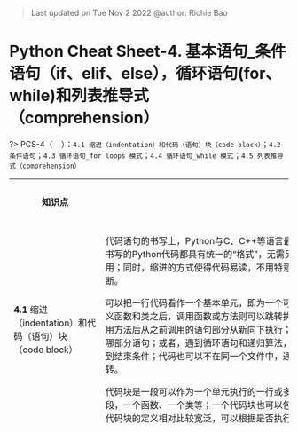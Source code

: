 > Last updated on Tue Nov 2 2022 @author: Richie Bao 

<style>
  code {
    white-space : pre-wrap !important;
    word-break: break-word;
  }
</style>

# Python Cheat Sheet-4. 基本语句_条件语句（if、elif、else），循环语句(for、 while)和列表推导式（comprehension）

<span style = "color:Teal;background-color:;font-size:20.0pt"></span>

?> PCS-4（&nbsp;&nbsp;&nbsp;&nbsp;）：`4.1 缩进（indentation）和代码（语句）块（code block）`；`4.2 条件语句`；`4.3 循环语句_for loops 模式`；`4.4 循环语句_while 模式`；`4.5 列表推导式（comprehension）`

<table style="width:100%">
<tr>
<th style="width:10%"> 知识点 </th>
<th style="width:30%"> 描述 </th>
<th style="width:30%"> 代码段 </th> 
<th style="width:20%"> 运算结果 </th>
<th style="width:10%"> 备注</th> 
</tr>

<tr>
<td> 

__4.1__ 缩进（indentation）和代码（语句）块（code block）

</td>
<td>

代码语句的书写上，Python与C、C++等语言最大的不同是Python强制缩进，这样的好处是任何人书写的Python代码都具有统一的“格式”，无需另行规定基本的代码书写规范，方便代码传播和复用；同时，缩进的方式使得代码易读，不用特意去寻找语句块结束的标志，通过段落就可以轻易判断。


可以把一行代码看作一个基本单元，即为一个可执行的语句。语句通常是从上至下逐行执行，当定义函数和类之后，调用函数或方法则可以跳转执行语句，但跳转后仍是从上至下执行语句，结束调用方法后从之前调用的语句部分从新向下执行；或者，遇到条件语句，需要根据条件判断将要执行哪部分语句；或者，遇到循环语句和递归算法，将从循环位置反复执行同一语句或语句块，直至遇到结束条件；代码也可以不在同一个文件中，通过调用其它文件中的代码，语句的执行顺序也会跳转。

代码块是一段可以作为一个单元执行的一行或多行语句（程序文本），例如一个条件或循环的代码段，一个函数、一个类等；一个代码块也可以包含其它代码块，或调用执行其它代码块，因此对于代码块的定义相对比较宽泛，可以根据是否执行了一个任务来确定，无关任务的大小。

</td>
<td>

</td>
<td>

</td>
<td>
</td>
</tr>

<tr>
<td> 

__4.2__ 条件语句

</td>
<td>

条件语句的基本语法如下：

```python
if test1:
    statement1
elif test2:
    statement2
elif test3:
    statement3
...
else:
    statements
```

同一条件代码块，`if`通常只用一次，`elif`可以执行0次或多次，`else`为不满足上述所有条件后，执行的语句，也可以不调用，但最好通过`else`表明其它情况如何处理。

下面应用了《漫画统计学》<sup>[1]</sup>“美味拉面畅销前50”上刊载的拉面馆的拉面价格数据，并将其存储在了`ranmen_price_lst`列表中。这里给了一个`input()`内置函数来在外部交互输入指令，这里的指令就是条件语句中的`test`部分，如果输入指令满足`if`或`elif`后的要求，则对应执行该语句缩进后的代码。如果都不满足则执行`else`后的语句，提示"Please enter the correct command:("。

> 数据分析时很少用到`input()`函数来外部输入参数值，而通常使用交互图表，一般选择，[tkinter](https://docs.python.org/3/library/tkinter.html) GUI（Graphical User Inteface）<sup>①</sup>工具包，[Plotly](https://plotly.com/python/#controls)<sup>②</sup>自定义控件，[Pygame](https://www.pygame.org/news)游戏编程模块<sup>③</sup>，[gradio](https://gradio.app/)<sup>④</sup>以Web界面演示机器学习模型等既有成熟完善的库来处理。

</td>
<td>

```python
import numpy as np
ranmen_price_lst=[700,850,600,650,980,750,500,890,880,700,890,720,680,650,790,670,680,900,880,720,850,700,780,850,750,
     80,590,650,580,750,800,550,750,700,600,800,800,880,790,790,780,600,690,680,650,890,930,650,777,700]

command=input("Enter your command('mean,std,max,min,median'):")

if command=='mean':
    print(np.mean(ranmen_price_lst))
elif command=='std':
    print(np.std(ranmen_price_lst))
elif command=='max':
    print(np.max(ranmen_price_lst))
elif command=='min':
    print(np.min(ranmen_price_lst))   
elif command=='median':
    print(np.median(ranmen_price_lst))
else:
    print("Please enter the correct command:(") 
```

</td>
<td>

Enter your command('mean,std,max,min,median'):

</td>
<td>
</td>
</tr>


<tr>
<td> 

</td>
<td>


* 嵌套条件语句（Nested if statements）

一个条件下可以再嵌套多个条件，例如下述代码外层条件语句是判断变量`price_x`值是否属于列表`ranmen_price_lst`，如果属于则打印该价格，并执行嵌套条件语句块，判断该值是否大于或者小于等于平均价格；回到外层条件，如果`price_x`值不属于列表`ranmen_price_lst`，则寻找最近值，这里使用了一个`lambda`匿名函数计算绝对值的功能，并将其作为`min(iterable, *[, default=obj, key=func])`函数的`key`参数值，即比较的是匿名函数所定义返回值（差值的绝对值）的最小值，并返回对应绝对值最小的价格列表中的值。打印该值，同时执行嵌套条件，与`if`下嵌套条件一样来判断大于或者小于等于价格均值。

</td>
<td>


```python
import numpy as np
ranmen_price_lst=[700,850,600,650,980,750,500,890,880,700,890,720,680,650,790,670,680,900,880,720,850,700,780,850,750,
     80,590,650,580,750,800,550,750,700,600,800,800,880,790,790,780,600,690,680,650,890,930,650,777,700]

price_x=200.68

abs_difference_func=lambda value:abs(value-price_x)
if price_x in ranmen_price_lst:
    print(price_x)
    if price_x>np.mean(ranmen_price_lst):
        print('The price is higher than the average price.')
    else:
        print('The price is lower than the average price.')    
else:
    print('%.3f is no in ranmen_price_lst.'%price_x)
    closest_value=min(ranmen_price_lst,key=abs_difference_func)
    print('the nearest value to %s is %s.'%(price_x,closest_value))
    # 定义了与if中同样的功能代码块，不过将price_X替换为closest_value
    price_mean=np.mean(ranmen_price_lst)
    if closest_value>price_mean:
        print('The price is higher than the average price.')
    else:
        print('The price is lower than the average price %s.'%price_mean)      
```

</td>
<td>

    200.680 is no in ranmen_price_lst.
    the nearest value to 200.68 is 80.
    The price is lower than the average price 729.34.

</td>
<td>
</td>
</tr>

<tr>
<td> 

</td>
<td>


\+ 尝试下定义函数的优势（下一PCS预热）

如果要重复比较不同值和不同列表值的关系，返回列表最近值，那么上述的代码使用起来不方便，还会很繁琐，也很难分享，不易被其它程序调用（代码复用），因此需要将这一功能代码块定义为函数形式。从下述转换为函数后的代码可以观察到几个需要注意的点：

1. 关于变量名和函数名的命名，可以发现下述的变量名并没有延续上一代码段定义的各类名称，这包括变量名、函数名，及参数名。因为该函数代码的主要功能是比较一个值和一个列表中的值的关系，给的数据不一定是拉面价格，因此函数中各个名称的定义应该尽量通用化，主要表述和反应定义函数所要解决的内容或问题；

2. 对于重复的代码段或变量，通常不会重复书写，例如上述代码中内层的两个判断与均值大小的条件语句块重复书写，因此将其定义为单独的匿名函数`comparisonOF2values`方便调用。也可以看到列表均值的计算`np.mean(ranmen_price_lst)`被书写了两次，可以将该计算语句放置于条件代码块之外赋值给单独变量名，之后只需要用该变量就可，避免重复较长语句的书写；

3. 函数内的打印语句文字，同变量名的定义一样应通用化。

</td>
<td>


```python
def value2values_comparison(x,lst):
    import numpy as np
    
    lst_mean=np.mean(lst)
    abs_difference_func=lambda value:abs(value-x)
    comparisonOF2values=lambda v1,v2:print('x is higher than the average %s of the list.'%lst_mean) if v1>v2 else print('x is lower than the average %s of the list.'%lst_mean)    
        
    if x in lst:
        print("%s in the given list."%x)
        comparisonOF2values(x,lst_mean)   
        return x
    else:
        print('%.3f is not in the list.'%x)
        closest_value=min(lst,key=abs_difference_func)
        print('the nearest value to %s is %s.'%(x,closest_value))
        print("_"*50)
        comparisonOF2values(closest_value,lst_mean)    
        return closest_value
    
ranmen_price_lst=[700,850,600,650,980,750,500,890,880,700,890,720,680,650,790,670,680,900,880,720,850,700,780,850,750,
     80,590,650,580,750,800,550,750,700,600,800,800,880,790,790,780,600,690,680,650,890,930,650,777,700]
price_x=200.68    
price_x_closestValue=value2values_comparison(price_x,ranmen_price_lst)    
print(price_x_closestValue)
```

</td>
<td>

    200.680 is not in the list.
    the nearest value to 200.68 is 80.
    __________________________________________________
    x is lower than the average 729.34 of the list.
    80

</td>
<td>
</td>
</tr>


<tr>
<td> 

</td>
<td>


</td>
<td>

```python
price_x_closestValue=value2values_comparison(890,ranmen_price_lst)    
print(price_x_closestValue)
```

</td>
<td>

    890 in the given list.
    x is higher than the average 729.34 of the list.
    890 

</td>
<td>
</td>
</tr>


<tr>
<td> 

</td>
<td>


</td>
<td>

```python
price_x_closestValue=value2values_comparison(78,[3,4,5,733,66,22,99,88,11])    
print(price_x_closestValue)
```

</td>
<td>

    78.000 is not in the list.
    the nearest value to 78 is 88.
    __________________________________________________
    x is lower than the average 729.34 of the list.
    88

</td>
<td>
</td>
</tr>

<tr>
<td> 

</td>
<td>


* 三元表达式（Ternary Expression）

形如`variable=v1 if test else v2`的语句即为三元表达式，该语句等同于：

```python
if test:
    variable=v1
else:
    variable=v2
```

三元表达式通常用于较简单的条件语句，因为用一行表述较之多行书写更为便捷；但是对于较长，较复杂的条件语句则建议按常规缩进书写。

</td>
<td>

```python
v1=33.5
v2=78.3
max_v1Nv2=v1 if v1>v2 else v2
print(max_v1Nv2)
```

</td>
<td>

    78.3

</td>
<td>
</td>
</tr>

<tr>
<td> 

</td>
<td>


* 用`;`连接简单的语句为一行

如果语句非常的简单，则可以使用`;`将其连接置于一行。下述示例还包括了一个简单的三元表达。


</td>
<td>

```python
x=3.5;y=7.8;print(x if x>y else y)
```

</td>
<td>

    7.8

</td>
<td>
</td>
</tr>

<tr>
<td> 

</td>
<td>


* 条件语句与比较运算符、逻辑运算符和成员运算符

条件语句通常会用逻辑运算符连接多个比较运算符或其他条件，实现条件判断的目的。


</td>
<td>


```python
a,b,c=23,57,68
lst=[23,77,96]

if a<b and c>b:
    print('a is less than c.')
if a<b or b>c:
    print('b is not sure greater than c.')
    
if a not in lst:
    print('a not in list')
else:
    print('a in list')
    
if a in lst:
    print('a in list')
else:
    print('a not in list')    
```


</td>
<td>

    a is less than c.
    b is not sure greater than c.
    a in list
    a in list

</td>
<td>
</td>
</tr>

<tr>
<td> 

</td>
<td>

很多变量可以直接用于条件之后，简化条件书写，例如下述是否为空列表的判断，一个直接使用变量，一个则计算列表的长度来判断是否为0，从而证实是否为空列表。

</td>
<td>


```python
if 1:
    print('return true.')
if 0:
    print('This statement will not be executed.')
else:
    print('It is 0.')
    
if True:
    print('This statement is executed!')

if '':
    print('Empty string...')
else:
    print('This test is an empty string.')    

empty_lst=[]
if not empty_lst:
    print('This is an empty list!!!')
if len(empty_lst)==0:
    print('This is an empty list!!!')
    
lst=[3,4,5]
if lst:
    print('This is not an empty list!!!')
```


</td>
<td>

    return true.
    It is 0.
    This statement is executed!
    This test is an empty string.
    This is an empty list!!!
    This is an empty list!!!
    This is not an empty list!!!

</td>
<td>
</td>
</tr>

<tr>
<td> 

__4.3__ 循环语句_for loops 模式

</td>
<td>


for循环的基本语法为：

```python
for target in object:
    statements
else: # 可选部分
    statements # 如果for循环没有被终断（break）
```

`object` 为序列或者任何可迭代的对象，例如strings、lists、truples、dict和其它内置可迭代（iterable）对象，如`zip()`，`map()`等返回的可迭代对象。

* 循环列表与`enumerate()`

在解释循环语句时，使用了[The Cityscapes Dataset](https://www.cityscapes-dataset.com/)<sup>⑤</sup>的标签数据（Cityscapes数据集集中于城市街道场景的语义解释（semantic understanding），如图像语义分割、对象检测等深度学习模型的训练，这非常适用于对城市空间内容的分析）。为了方便数据的处理，将标签数据存储为`namedtuple`数据格式（结构），`namedtuple`是由Python内置库[collections](https://docs.python.org/3/library/collections.html)<sup>⑥</sup>提供，一般翻译为具名元组。Python内置数据结构tuple（元组）, 不能像表格抬头（例如`pandas`的DataFrame数据结构）一样为数据指定字段名（列名），因此不能够很好的管理数据，这包括对于数据的存储更新和提取，因此`collections.namedtuple`类型的数据结构就解决了这个问题。`namedtuple(typename, field_names, *, rename=False, defaults=None, module=None)`，定义`namedtuple`的输入参数中`typename`为元组的名称，`filed_names`为元组中元素的名称，`rename`为如果元素名称含有Python的关键字，则必须配置该参数为`rename=True`。使用`namedtuple`首先定义一个`namedtuple`对象，例如示例中的`Label`对象，然后应用该对象定义不同的`namedtuple`变量存储数据，例如`label_building`和`label_caravan`。可以通过类属性值（`object.attribute`）的途径读取字段值，及更新字段值。


> [collections](https://docs.python.org/3/library/collections.html)库提供有专门的容器数据类型（container datatype），即数据结构，为dict、 list、 set 和tuple提供了可替代数据存储管理方式。

</td>
<td>


```python
from collections import namedtuple

Label=namedtuple('label',['name','id','trainID','category','categoryID','hasInstances','igoreInEval','color'])
print(Label)
print("_"*50)
label_building=Label( 'building',11,2,'construction',2,False,False, ( 70, 70, 70))
print(label)
print(label_building._fields)

print("_"*50)
print(label_building.name)
print(label_building.id)
print(label_building.category)
print(label_building.color)

print("_"*50)
caravan_lst=['caravan', 29,255,'vehicle',7,True,True, (  0,  0, 90)]
label_caravan=Label._make(caravan_lst)
print(label_caravan.name)
print(label_caravan.id)
print(label_caravan.category)
print(label_caravan.color)

label_caravan=label_caravan._replace(category='schooner',color=(30,30,60)) # 替换属性值
print(label_caravan.category)
print(label_caravan.color)

print("_"*50)
caravan_dict=label_caravan._asdict() # 将nametuple转换为dict
print(caravan_dict)
```

</td>
<td>


    <class '__main__.label'>
    __________________________________________________
    label(name='building', id=11, trainID=2, category='construction', categoryID=2, hasInstances=False, igoreInEval=False, color=(70, 70, 70))
    ('name', 'id', 'trainID', 'category', 'categoryID', 'hasInstances', 'igoreInEval', 'color')
    __________________________________________________
    building
    11
    construction
    (70, 70, 70)
    __________________________________________________
    caravan
    29
    vehicle
    (0, 0, 90)
    schooner
    (30, 30, 60)
    __________________________________________________
    {'name': 'caravan', 'id': 29, 'trainID': 255, 'category': 'schooner', 'categoryID': 7, 'hasInstances': True, 'igoreInEval': True, 'color': (30, 30, 60)}


</td>
<td>
</td>
</tr>

<tr>
<td> 

</td>
<td>


cityscapes的标签数据以namedtuple列表形式存储，列表中的每一个值就为一个namedtuple对象，具有相同的字段名称。通过namedtuple读取值的方法，并配合列表推导式很容易提取各个字段名为单独的列表，或两个到多个字段名提取为字典的模式，建立不同字段之间的映射。为了清晰的观察数据，在输入数据时，有意识的将其各列对其，每一列就为一个具有名称的元素，例如`name`字段列对齐方便观察名称。注意，这里修改了`color`字段的值，使用了[ANSI Escape Sequences/Codes，ANSI code](https://en.wikipedia.org/wiki/ANSI_escape_code)<sup>⑦</sup>，可翻译为ANSI转义序列/代码，ANSI code用于控制光标位置、颜色和字体样式，也包括视频文本终端或终端仿真器。某些字节序列（大多数以 ASCII 转义字符和括号字符开头）被嵌入到文本中。 终端将这些序列解释为命令，而不是逐字显示的文本。

在Python解释器中显示字体的颜色，包括16色模式（8个字体颜色和8个背景颜色）和256色模式。16色字符串格式化的模式示例为`print('\033[2;31;43m CHEESY \033[0;0m')`，或`print('\x1b[2;31;43m CHEESY \x1b[0;0m')`，其中`\033[0;0m')`是重置终端打印颜色为默认，防止继续打印设置的颜色，各字符含义如图：

<img src="./imgs/pcs/pc_4_01.jpg" height='auto' width='700' title="caDesign">


256色打印方式例如`print("\033[48;5;236m\033[38;5;231mStack \033[38;5;208mAbuse\033[0;0m")`， 各字符含义如图：

<img src="./imgs/pcs/pc_4_02.jpg" height='auto' width='700' title="caDesign">

> 参考[How to Print Colored Text in Python](https://stackabuse.com/how-to-print-colored-text-in-python/)<sup>⑧</sup>；[American National Standards Institute , ANSI](https://www.ansi.org/)

</td>
<td>


```python
Label=namedtuple('label',['name','id','trainId','category','catId','hasInstances','igoreInEval','color'])

labels = [
    #       name                     id    trainId   category            catId     hasInstances   ignoreInEval   color
    Label(  'unlabeled'            ,  0 ,      255 , 'void'            , 0       , False        , True         , (0, 30,  47) ),
    Label(  'ego_vehicle'          ,  1 ,      255 , 'void'            , 0       , False        , True         , (0, 31,  46) ),
    Label(  'rectification_border' ,  2 ,      255 , 'void'            , 0       , False        , True         , (0, 32,  45) ),
    Label(  'out_of_roi'           ,  3 ,      255 , 'void'            , 0       , False        , True         , (0, 33,  44) ),
    Label(  'static'               ,  4 ,      255 , 'void'            , 0       , False        , True         , (0, 34,  43) ),
    Label(  'dynamic'              ,  5 ,      255 , 'void'            , 0       , False        , True         , (1, 35,  42) ),
    Label(  'ground'               ,  6 ,      255 , 'void'            , 0       , False        , True         , (1, 36,  41) ),
    Label(  'road'                 ,  7 ,        0 , 'flat'            , 1       , False        , False        , (1, 37,  40) ),
    Label(  'sidewalk'             ,  8 ,        1 , 'flat'            , 1       , False        , False        , (1, 30,  41) ),
    Label(  'parking'              ,  9 ,      255 , 'flat'            , 1       , False        , True         , (1, 31,  42) ),
    Label(  'rail_track'           , 10 ,      255 , 'flat'            , 1       , False        , True         , (2, 32,  43) ),
    Label(  'building'             , 11 ,        2 , 'construction'    , 2       , False        , False        , (2, 33,  44) ),
    Label(  'wall'                 , 12 ,        3 , 'construction'    , 2       , False        , False        , (2, 34,  45) ),
    Label(  'fence'                , 13 ,        4 , 'construction'    , 2       , False        , False        , (2, 35,  46) ),
    Label(  'guard_rail'           , 14 ,      255 , 'construction'    , 2       , False        , True         , (2, 36,  47) ),
    Label(  'bridge'               , 15 ,      255 , 'construction'    , 2       , False        , True         , (3, 37,  40) ),
    Label(  'tunnel'               , 16 ,      255 , 'construction'    , 2       , False        , True         , (3, 30,  42) ),
    Label(  'pole'                 , 17 ,        5 , 'object'          , 3       , False        , False        , (3, 31,  43) ),
    Label(  'polegroup'            , 18 ,      255 , 'object'          , 3       , False        , True         , (3, 32,  44) ),
    Label(  'traffic_light'        , 19 ,        6 , 'object'          , 3       , False        , False        , (3, 33,  45) ),
    Label(  'traffic_sign'         , 20 ,        7 , 'object'          , 3       , False        , False        , (4, 34,  46) ),
    Label(  'vegetation'           , 21 ,        8 , 'nature'          , 4       , False        , False        , (4, 35,  47) ),
    Label(  'terrain'              , 22 ,        9 , 'nature'          , 4       , False        , False        , (4, 36,  40) ),
    Label(  'sky'                  , 23 ,       10 , 'sky'             , 5       , False        , False        , (4, 37,  41) ),
    Label(  'person'               , 24 ,       11 , 'human'           , 6       , True         , False        , (4, 30,  43) ),
    Label(  'rider'                , 25 ,       12 , 'human'           , 6       , True         , False        , (5, 31,  44) ),
    Label(  'car'                  , 26 ,       13 , 'vehicle'         , 7       , True         , False        , (5, 32,  45) ),
    Label(  'truck'                , 27 ,       14 , 'vehicle'         , 7       , True         , False        , (5, 33,  46) ),
    Label(  'bus'                  , 28 ,       15 , 'vehicle'         , 7       , True         , False        , (5, 34,  47) ),
    Label(  'caravan'              , 29 ,      255 , 'vehicle'         , 7       , True         , True         , (5, 35,  42) ),
    Label(  'trailer'              , 30 ,      255 , 'vehicle'         , 7       , True         , True         , (5, 36,  41) ),
    Label(  'train'                , 31 ,       16 , 'vehicle'         , 7       , True         , False        , (0, 37,  40) ),
    Label(  'motorcycle'           , 32 ,       17 , 'vehicle'         , 7       , True         , False        , (1, 30,  44) ),
    Label(  'bicycle'              , 33 ,       18 , 'vehicle'         , 7       , True         , False        , (2, 32,  45) ),
    Label(  'license_plate'        , -1 ,       -1 , 'vehicle'         , 7       , False        , True         , (3, 33,  47) ),
]

print(labels[:3])
```


</td>
<td>

    [label(name='unlabeled', id=0, trainId=255, category='void', catId=0, hasInstances=False, igoreInEval=True, color=(0, 30, 47)), label(name='ego_vehicle', id=1, trainId=255, category='void', catId=0, hasInstances=False, igoreInEval=True, color=(0, 31, 46)), label(name='rectification_border', id=2, trainId=255, category='void', catId=0, hasInstances=False, igoreInEval=True, color=(0, 32, 45))]
    


</td>
<td>
</td>
</tr>


<tr>
<td> 

</td>
<td>



</td>
<td>

```python
print('\x1b[2;31;43m CHEESY \x1b[0;0m')
print("\033[48;5;236m\033[38;5;231mStack \033[38;5;208mAbuse\033[0;0m")
```

</td>
<td>

<img src="./imgs/pcs/pc_4_03.jpg" height='auto' width='auto' title="caDesign">

</td>
<td>
</td>
</tr>

<tr>
<td> 

</td>
<td>


`color_lst`为提取的ANSI code格式颜色数据列表，每一元组值对应text styles（字体类型，包括normal/0, bold/1, light/2, italicized/3, underlined/4, blink/5），foreground（Text）color（字体颜色，包括black/30、 red/31、 green/32、 yellow/33、 blue/34、 purple/35、 cyan/36、 white/37计8个颜色），及background color（字体的背景色，颜色同字体色，但是编号为40-47）。每次循环配置打印颜色值，并以颜色值为打印的字符串。

需要注意对于循环语句，通常包括多个值，甚至千万个待循环值，因此在书写代码时需要增加终止循环的代码`if i==5:break`，当变量`i`每次循环自增1到5时，调用`break`终止语句，跳出循环，待调试一次或几次循环无误后，再循环所有的值，避免等待运算时间，尤其需要花费10分钟以上，甚至多到几个小时或几天才能运算完的代码段。

下述示例代码保留了调试代码，除变量`i`和终止条件语句行外，调试时，要不断用`print()`函数查看变量值，确定变量值是否正确，及确认变量值结构，从而知晓后续代码行应用该变量的方式，或者通过后续要求的数据结构来处理数据为后续所用结构的类型（通常是用后者的方式判断和书写代码）。例如示例中通过`print(color)`来查看通过`color=';'.join([str(i) for i in c])`语句编写满足ANSI code要求的颜色格式，例如`0;30;47`，注意这里的数字为使用`str()`转换数字为字符串，满足使用`%s`格式化符号的要求；也可以不转换为字符串，而是使用`%d`的方式直接格式化。


</td>
<td>

```python
color_lst=[label.color for label in labels]
print(color_lst)

# i=0 #调试用
for c in color_lst:    
    color=';'.join([str(i) for i in c])
    #print(color) # 调试用
    s='\x1b[%sm %s \x1b[0m' % (color,color)
    print(s)
    #if i==5:break # 调试用
    #i+=1  # 调试用
    
```

</td>
<td>

    [(0, 30, 47), (0, 31, 46), (0, 32, 45), (0, 33, 44), (0, 34, 43), (1, 35, 42), (1, 36, 41), (1, 37, 40), (1, 30, 41), (1, 31, 42), (2, 32, 43), (2, 33, 44), (2, 34, 45), (2, 35, 46), (2, 36, 47), (3, 37, 40), (3, 30, 42), (3, 31, 43), (3, 32, 44), (3, 33, 45), (4, 34, 46), (4, 35, 47), (4, 36, 40), (4, 37, 41), (4, 30, 43), (5, 31, 44), (5, 32, 45), (5, 33, 46), (5, 34, 47), (5, 35, 42), (5, 36, 41), (0, 37, 40), (1, 30, 44), (2, 32, 45), (3, 33, 47)]

<img src="./imgs/pcs/pc_4_04.jpg" height='auto' width='auto' title="caDesign">    

</td>
<td>
</td>
</tr>


<tr>
<td> 

</td>
<td>


`enumerate(iterable, start=0)`同时成对返回计数值和列表值，为一个枚举对象（return an enumerate object）。对列表执行`enumerate()`之后，在使用循环语句时可以将成对的计数值和元素值分别赋予给两个变量，如`idx`和`c`。如果并不在`for`循环中直接序列解包，赋予了一个变量，如`i`，则其如`(0, (0, 30, 47))`，仍然需要索引方式或序列解包方式（`idx,c=i`）提取值。

在打印字符时，如果不换行，可以增加参数`end=''`来避免起新行。


</td>
<td>


```python
for idx,c in enumerate(color_lst):    
    color=';'.join([str(i) for i in c])
    s='\x1b[%sm %s \x1b[0m' % (color,idx)
    print(s,end='')
    
print('\n',"_"*50,'\n')    
for i in enumerate(color_lst):    
    # print(i)
    idx,c=i
    color=';'.join([str(i) for i in c])
    s='\x1b[%sm %s \x1b[0m' % (color,idx)
    print(s,end='')
        
```

</td>
<td>

<img src="./imgs/pcs/pc_4_05.jpg" height='auto' width='auto' title="caDesign">   

</td>
<td>
</td>
</tr>


<tr>
<td> 

</td>
<td>


* 循环字典——键值对形式

以键值对形式循环字典是经常使用到的一种方式，可以很方便的同时提取键名和元素值，并在每一次循环中同时处理键名和元素值，再成对输出。例如建立了一个空字典`name2NewColor_dict`，在每次成对循环原有字典值时，修改了颜色值（+1），并按键名和新颜色值成对存储在新建的字典中。

对于新键字典也在终端打印具有色彩的字符串，因为ANSI code格式颜色有值域，如果超出范围则可以看到对应部分不会发生颜色变化。

这里在调试代码时，直接使用了`break`语句，没有结合条件语句，因此该循环在调试时只执行一次循环。


</td>
<td>


```python
name2color_dict={label.name:label.color for label in labels}
print(name2color_dict)

name2NewColor_dict={}
for name,color in name2color_dict.items():
    c=';'.join([str(i) for i in color])
    s='\x1b[%sm %s \x1b[0m' % (c,name)
    print(s,end='')   
    
    name2NewColor_dict[name]=(i+1 for i in color)
    #break
print('\n',"_"*50,'\n')  
for name,color in name2NewColor_dict.items():
    c=';'.join([str(i) for i in color])
    s='\x1b[%sm %s \x1b[0m' % (c,name)
    print(s,end='') 
```

</td>
<td>

    {'unlabeled': (0, 30, 47), 'ego_vehicle': (0, 31, 46), 'rectification_border': (0, 32, 45), 'out_of_roi': (0, 33, 44), 'static': (0, 34, 43), 'dynamic': (1, 35, 42), 'ground': (1, 36, 41), 'road': (1, 37, 40), 'sidewalk': (1, 30, 41), 'parking': (1, 31, 42), 'rail_track': (2, 32, 43), 'building': (2, 33, 44), 'wall': (2, 34, 45), 'fence': (2, 35, 46), 'guard_rail': (2, 36, 47), 'bridge': (3, 37, 40), 'tunnel': (3, 30, 42), 'pole': (3, 31, 43), 'polegroup': (3, 32, 44), 'traffic_light': (3, 33, 45), 'traffic_sign': (4, 34, 46), 'vegetation': (4, 35, 47), 'terrain': (4, 36, 40), 'sky': (4, 37, 41), 'person': (4, 30, 43), 'rider': (5, 31, 44), 'car': (5, 32, 45), 'truck': (5, 33, 46), 'bus': (5, 34, 47), 'caravan': (5, 35, 42), 'trailer': (5, 36, 41), 'train': (0, 37, 40), 'motorcycle': (1, 30, 44), 'bicycle': (2, 32, 45), 'license_plate': (3, 33, 47)}

<img src="./imgs/pcs/pc_4_06.jpg" height='auto' width='auto' title="caDesign">   

</td>
<td>
</td>
</tr>


<tr>
<td> 

</td>
<td>

* `zip()`和`map()`

`zip(*iterables)`将多个列表（序列）返回为成对的值，`for Loops`可以逐个成对循环。下述示例使用了ANSI code格式颜色256模式，用`catId`作为背景颜色，未配置字体颜色，同时字符串之间增加了一个空格，断开名称。


</td>
<td>


```python
name_lst=[label.name for label in labels]
catId_lst=[label.catId for label in labels]

for name,catId in zip(name_lst,catId_lst):
    s='\033[48;5;%dm%s\033[0;0m '%(catId,name)
    print(s,end='')
    #break
```

</td>
<td>

<img src="./imgs/pcs/pc_4_07.jpg" height='auto' width='auto' title="caDesign">

</td>
<td>
</td>
</tr>

<tr>
<td> 

</td>
<td>

`map(func, *iterables)`输入参数`func`，自定义为`lambda`（ˈlamdə）函数，并给了两个输入参数`x`和`n`，返回一个元组，其中一个值保持不变（即name名称），另一个值加1（即用作颜色值的catId加1）。用`for Loops`可以逐个循环给定列表中的值经过`map()`中`func`参数函数的计算的返回值。


</td>
<td>

```python
xAdd33_Wname=lambda x,n:(n,x+33)
for name,catId_new in map(xAdd33_Wname,catId_lst,name_lst):
    # print( name,color)
    s='\033[48;5;%dm%s\033[0;0m '%(catId_new,name)
    print(s,end='')        
    # break
```

</td>
<td>

<img src="./imgs/pcs/pc_4_08.jpg" height='auto' width='auto' title="caDesign">

</td>
<td>
</td>
</tr>

<tr>
<td> 

</td>
<td>

* 循环`range(len())`

在组织列表中数值之间的运算模式时，经常通过列表的不同索引组合规律相加，相乘，或者任何更为复杂的计算来获取新的符合某一规律的列表值。例如`regularAdd_1`为逐个计算列表中相邻两个值之和（即循环时为当前索引对应值和其后索引对应值之和）；`regularAdd_2`为循环时，计算当前索引之前所有值之和；而`regularAdd_3`则结合`slicing`，实现间隔相加的结果。


</td>
<td>


```python
for idx in range(len(name_lst)):
    print('%d-%s;'%(idx,name_lst[idx]),end='')

import random
lst=[random.randint(10,30) for i in range(10)]
print('\n',"_"*50)
print(lst)

regularAdd_1=[]
regularAdd_2=[]
for i in range(len(lst)-1):
    regularAdd_1.append(lst[i]+lst[i+1])
    regularAdd_2.append(sum([lst[i] for i in range(i+1)]))

regularAdd_3=[]
for i in range(1,len(lst)-1,2):
    print(i)
    regularAdd_3.append(lst[i]+lst[i+2])

print(regularAdd_1,'\n',regularAdd_2,'\n',regularAdd_3)
```

</td>
<td>

    0-unlabeled;1-ego_vehicle;2-rectification_border;3-out_of_roi;4-static;5-dynamic;6-ground;7-road;8-sidewalk;9-parking;10-rail_track;11-building;12-wall;13-fence;14-guard_rail;15-bridge;16-tunnel;17-pole;18-polegroup;19-traffic_light;20-traffic_sign;21-vegetation;22-terrain;23-sky;24-person;25-rider;26-car;27-truck;28-bus;29-caravan;30-trailer;31-train;32-motorcycle;33-bicycle;34-license_plate;
     __________________________________________________
    [28, 24, 16, 19, 29, 20, 18, 11, 26, 21]
    1
    3
    5
    7
    [52, 40, 35, 48, 49, 38, 29, 37, 47] 
     [28, 52, 68, 87, 116, 136, 154, 165, 191] 
     [43, 39, 31, 32]

</td>
<td>
</td>
</tr>

<tr>
<td> 

</td>
<td>

* 嵌套循环（nested for loops）

如果要获取嵌套列表、嵌套字典或这任何包含多个嵌套关系的数据结构，或者需要多个序列值运算处理，通常需要用嵌套循环逐层的拆解或嵌套循环不同序列运算。下述示例对同一个列表执行嵌套循环，并相加。为了方便观察数据关系，使用列表推导式切分为嵌套列表，并循逐行环打印，可以看到构建了一个列表中每一个元素与该列表全部值相加的矩阵，这可用于计算多个点列表，两两点之间距离的成本矩阵（起点-目的地 (OD) 成本矩阵），用于城市交通等分析。


</td>
<td>



```python
lst=[random.randint(10,30) for i in range(10)]
print(lst)

regularAdd_4=[]
for i in range(len(lst)):
    for j in range(len(lst)):
        regularAdd_4.append(lst[i]+lst[j])
n=len(lst)

regularAdd_4_chunks=[regularAdd_4[i:i+n] for i in range(0,len(regularAdd_4),n)]   

for sub_lst in regularAdd_4_chunks:
    print(sub_lst)
```


</td>
<td>

    [12, 18, 28, 24, 20, 14, 27, 25, 18, 23]
    [24, 30, 40, 36, 32, 26, 39, 37, 30, 35]
    [30, 36, 46, 42, 38, 32, 45, 43, 36, 41]
    [40, 46, 56, 52, 48, 42, 55, 53, 46, 51]
    [36, 42, 52, 48, 44, 38, 51, 49, 42, 47]
    [32, 38, 48, 44, 40, 34, 47, 45, 38, 43]
    [26, 32, 42, 38, 34, 28, 41, 39, 32, 37]
    [39, 45, 55, 51, 47, 41, 54, 52, 45, 50]
    [37, 43, 53, 49, 45, 39, 52, 50, 43, 48]
    [30, 36, 46, 42, 38, 32, 45, 43, 36, 41]
    [35, 41, 51, 47, 43, 37, 50, 48, 41, 46]
    


</td>
<td>
</td>
</tr>

<tr>
<td> 

</td>
<td>


* `for Loops`中的星号`*`（asterisk）

python中`*`和`**`，除了作为运算符或者字符串中的特殊字符外，通常作为前缀运算符（prefix operators），即在变量之前使用`*`和`**`运算符。`*`和`**`运算符具有丰富的用法。下述应用到循环中的示例是用`*`来收集多个元素值。


</td>
<td>

```python
for a,*b,c in [(1,2,3,4,5),(5,6,7,8)]:
    print(a,b,c)
```


</td>
<td>

    1 [2, 3, 4] 5
    5 [6, 7] 8

</td>
<td>
</td>
</tr>


<tr>
<td> 

__4.4__ 循环语句_while 模式

</td>
<td>


基于语法为：

```python
while test:
    statements
else:
    statements
```
或
```python
while test:
    statements
    if test:break
    if test: continue
else:
    statements
```

`while`的关键是处理循环停止的条件，一种是在`while`之后给出停止条件，例如`while x<=10:`，只要不满足条件就会停止循环，这时给出的条件变量通常在`while`代码块中参与执行相关的运算并会因为变化而不满足给出的条件后跳出循环，例如`x+=1`；或者在`while`代码块内给出条件语句，配合使用`break`停止循环，类似于`for`循环中`break`。


</td>
<td>


```python
x=1
while x<=10:
    print(x,';',end='')
    x+=1    
    
print('\n',"_"*50)
x=1
while True:
    print(x,';',end='')
    x+=1
    if x>10:break
    
print('\n',"_"*50)
x=1
for i in range(1000):
    print(x,';',end='')
    x+=1
    if x>10:break
```


</td>
<td>

    1 ;2 ;3 ;4 ;5 ;6 ;7 ;8 ;9 ;10 ;
     __________________________________________________
    1 ;2 ;3 ;4 ;5 ;6 ;7 ;8 ;9 ;10 ;
     __________________________________________________
    1 ;2 ;3 ;4 ;5 ;6 ;7 ;8 ;9 ;10 ;

</td>
<td>
</td>
</tr>

<tr>
<td> 

</td>
<td>

将`while True/break`用于`input()`函数。

</td>
<td>


```python
while True:
    value=input('To calculate the square root. Enter a number:(enter "stop" to stop the operation)')
    if value=='stop':break
    import math
    print("The square root of \033[1;31;40m%s\033[0m is \033[1;31;40m%.2f\033[0m."%(value, math.sqrt(float(value))))
    
```


</td>
<td>

<img src="./imgs/pcs/pc_4_09.jpg" height='auto' width='auto' title="caDesign">



</td>
<td>
</td>
</tr>

<tr>
<td> 

</td>
<td>

可以给定不同的要求，使用多个`elif`的方式分别计算。不过对于这种在终端交互的方式通常是使用既有的交互图表库。

</td>
<td>


```python
while True:
    import math
    command=input('sqrt, power,sum, or stop:')
    if command=='sqrt':
        number=input('Enter 1 number:')
        print('square root=%.2f'%math.sqrt(float(number)))
    elif command=='power':
        number=input('Enter 1 number:')
        print('power=%.2f'%math.pow(float(number),2))
    elif command=='sum':
        numbers=input('Enter 2 numbers, separated by commas:')
        print('sum=%.2f'%sum([float(v) for v in numbers.split(",")]))
    elif command=='stop':break
```


</td>
<td>


    sqrt, power,sum, or stop: sqrt
    Enter 1 number: 5
    

    square root=2.24
    

    sqrt, power,sum, or stop: power
    Enter 1 number: 5
    

    power=25.00
    

    sqrt, power,sum, or stop: sum
    Enter 2 numbers, separated by commas: 5,6
    

    sum=11.00
    

    sqrt, power,sum, or stop: stop


</td>
<td>
</td>
</tr>


<tr>
<td> 

</td>
<td>

将`while True/break`用于文件读取。注意在书写代码时是将`poi_lst.append(POI._make(line.split(",")))`语句写于`if not line:break`中断语句之后，先判断是否已到行末尾（读取的是否为空行），否则会提示运行错误，因为空行不能执行`line.split(",")`运算。



</td>
<td>


```python
xian_poi_fn='./data/xian_poi.csv' # 存储有西安POI, point of interesting兴趣点数据
f=open(xian_poi_fn,'r', encoding="utf-8") #

from collections import namedtuple
POI=namedtuple('POI',['idx','unknown','name','lat','lon','category','score','price','x','y'])
poi_lst=[]
while True:
    line=f.readline()   
    if not line:break
    poi_lst.append(POI._make(line.split(",")))
    # break #调试用
f.close()
print('The length of the poi list is %d.'%len(poi_lst))
print("_"*50)
for i in poi_lst[:3]:print(i,'\n')    
```


</td>
<td>

    The length of the poi list is 13732.
    __________________________________________________
    POI(idx='1', unknown='0101000020897F000008D599CB26E312418530CECF16EB4C41', name='美香源', lat='34.23709808337344', lon='108.93100212046282', category='美食;中餐厅', score='0', price='', x='309449.6988290106', y='3790381.623479905\n') 
    
    POI(idx='2', unknown='0101000020897F0000B038F4CF9BE31241389AD606BFEC4C41', name='雷记澄城水盆羊肉(红樱路店)', lat='34.244750060429915', lon='108.93113243785623', category='美食;中餐厅', score='3.9', price='20.0', x='309478.95308006834', y='3791230.053424146\n') 
    
    POI(idx='3', unknown='0101000020897F00005C24B17F97E3124160F86A81E5EC4C41', name='段府农家菠菜面(红缨路店)', lat='34.245443456204875', lon='108.93110375582032', category='美食;中餐厅', score='4', price='', x='309477.8746991807', y='3791307.011076972\n') 
  

</td>
<td>
</td>
</tr>

<tr>
<td> 

__4.5__ 列表推导式（comprehension）

</td>
<td>

print
`print('Hello World!') `代码。

</td>
<td>

```python
print('Hello World!') 
```

</td>
<td>

Hello World! 

</td>
<td>
</td>
</tr>

<tr>
<td> 

</td>
<td>

因为使用`for loops`会占据多行，而只要不是复杂的循环，使用列表推导式是优先选择，不仅会简化代码行，同时书写起来相对要便捷的多。其语法为`newlist=[expression for item in iterable if condition == True]`，或者`newlist=[expression1 if condition == True else expression2 for item in iterable]`


</td>
<td>


```python
lst=[9,8,7,6,5,4,3]
for i in range(len(lst)):
    lst[i]+=10
print(lst)

lst=[9,8,7,6,5,4,3]
lst_A=[i+10 for i  in lst]
print(lst_A)
```

</td>
<td>

    [19, 18, 17, 16, 15, 14, 13]
    [19, 18, 17, 16, 15, 14, 13]

</td>
<td>
</td>
</tr>


<tr>
<td> 

</td>
<td>

列表推导式也可以转换具有条件语句的`for loops`。

</td>
<td>

```python
lst=[9,8,7,6,5,4,3]
for i in range(len(lst)):
    if i%2==0:lst[i]+=10
    else:lst[i]+=100
print(lst)

lst=[9,8,7,6,5,4,3]
lst_B=[lst[i]+10 if i%2==0 else lst[i]+100 for i  in range(len(lst))]
print(lst_B)
```

</td>
<td>

    [19, 108, 17, 106, 15, 104, 13]
    [19, 108, 17, 106, 15, 104, 13]

</td>
<td>
</td>
</tr>


<tr>
<td> 

</td>
<td>

将嵌套循环转换为列表推导式计算。

</td>
<td>

```python
monogram_lst=[]
for i in 'abcd':
    for j in 'hijk':
        monogram_lst.append('%s-%s'%(i,j)) 
print(monogram_lst)        

monogram_lst_A=['%s-%s'%(i,j) for i in 'abcd' for j in 'hijk']
print(monogram_lst_A)
```

</td>
<td>

    ['a-h', 'a-i', 'a-j', 'a-k', 'b-h', 'b-i', 'b-j', 'b-k', 'c-h', 'c-i', 'c-j', 'c-k', 'd-h', 'd-i', 'd-j', 'd-k']
    ['a-h', 'a-i', 'a-j', 'a-k', 'b-h', 'b-i', 'b-j', 'b-k', 'c-h', 'c-i', 'c-j', 'c-k', 'd-h', 'd-i', 'd-j', 'd-k']

</td>
<td>
</td>
</tr>

<tr>
<td> 

</td>
<td>

列表推导式用于dict数据结构。将`hasInstances`字段的布尔值转换为0或1。

</td>
<td>

```python
name2hasInstances_dict={label.name:label.hasInstances for label in labels}
print(name2hasInstances_dict)
print({k:int(v) for k,v in name2hasInstances_dict.items()})

```

</td>
<td>

    {'unlabeled': False, 'ego_vehicle': False, 'rectification_border': False, 'out_of_roi': False, 'static': False, 'dynamic': False, 'ground': False, 'road': False, 'sidewalk': False, 'parking': False, 'rail_track': False, 'building': False, 'wall': False, 'fence': False, 'guard_rail': False, 'bridge': False, 'tunnel': False, 'pole': False, 'polegroup': False, 'traffic_light': False, 'traffic_sign': False, 'vegetation': False, 'terrain': False, 'sky': False, 'person': True, 'rider': True, 'car': True, 'truck': True, 'bus': True, 'caravan': True, 'trailer': True, 'train': True, 'motorcycle': True, 'bicycle': True, 'license_plate': False}
    {'unlabeled': 0, 'ego_vehicle': 0, 'rectification_border': 0, 'out_of_roi': 0, 'static': 0, 'dynamic': 0, 'ground': 0, 'road': 0, 'sidewalk': 0, 'parking': 0, 'rail_track': 0, 'building': 0, 'wall': 0, 'fence': 0, 'guard_rail': 0, 'bridge': 0, 'tunnel': 0, 'pole': 0, 'polegroup': 0, 'traffic_light': 0, 'traffic_sign': 0, 'vegetation': 0, 'terrain': 0, 'sky': 0, 'person': 1, 'rider': 1, 'car': 1, 'truck': 1, 'bus': 1, 'caravan': 1, 'trailer': 1, 'train': 1, 'motorcycle': 1, 'bicycle': 1, 'license_plate': 0}

</td>
<td>
</td>
</tr>




</table>

---

注释（Notes）：

① tkinter，是Tcl/Tk GUI工具包的标准Python接口（<https://docs.python.org/3/library/tkinter.html>）。

② Plotly，是一个通过数据应用实现数据驱动决策的实践者，构建有支持多种编程语言的图表库（<https://plotly.com/python/#controls>）。

③ Pygame，是一套跨平台的Python模块，用于编写视频游戏。它包括计算机图形和声音库，旨在与Python编程语言一起使用。（<https://www.pygame.org>）。

④ gradio，是演示机器学习模型的最快方式，提供一个友好的网络界面，任何人都可以在任何地方使用该模型（<https://gradio.app/>）。

⑤ The Cityscapes Dataset，大规模数据集，包含了50个不同城市的街道场景中记录的各种立体（stereo）视频序列，除了20,000个弱注释帧的大集合外，还有5,000帧的高质量像素级注释（<https://www.cityscapes-dataset.com/>）。

⑥ collections，这个模块实现了专门的容器数据类型，提供了Python的通用内置容器（数据结构），dict、list、set和tuple的替代格式（<https://docs.python.org/3/library/collections.html>）。

⑦ ANSI Escape Sequences/Codes，ANSI code，是一种带内信号（in-band signaling）标准，用于控制视频文本终端和终端仿真器上的光标位置、颜色、字体风格和其他选项。某些字节序列，大多数以ASCII转义字符和括号字符开始，被嵌入文本中。终端将这些序列解释为命令，而不是逐字显示的文本。（<https://en.wikipedia.org/wiki/ANSI_escape_code>）。

⑧ How to Print Colored Text in Python，（<https://stackabuse.com/how-to-print-colored-text-in-python/>）。

参考文献（References）:

[1] (日)高桥 信著,陈刚译.株式会社TREND-PRO漫画制作.漫画统计学[M].科学出版社.北京,2019.8.


<a href="/ipynb/PCS_4_基本语句_if_for.ipynb" >PC4-ipynb download</a>